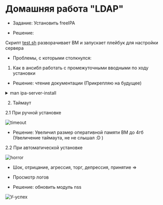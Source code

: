# Домашняя работа "LDAP"

+ Задание: Установить freeIPA

+ Решение:

Скрипт [test.sh](test.sh) разворачивает ВМ и запускает плейбук для настройки сервера

+ Проблемы, c которыми столкнулся:

1. Как в ансибл работать с промежуточными вводными по ходу установки  

+ Решение: чтение документации (Прикрепляю на будущее)

<details>
<summary>man ipa-server-install</summary>

Options:
  --version             show program's version number and exit
  -h, --help            show this help message and exit
  -U, --unattended      unattended (un)installation never prompts the user
  --uninstall           uninstall an existing installation. The uninstall can
                        be run with --unattended option

  Basic options:
    -p DM_PASSWORD, --ds-password=DM_PASSWORD
                        Directory Manager password
    -a ADMIN_PASSWORD, --admin-password=ADMIN_PASSWORD
                        admin user kerberos password
    --ip-address=IP_ADDRESS
                        Master Server IP Address. This option can be used
                        multiple times
    -n DOMAIN_NAME, --domain=DOMAIN_NAME
                        primary DNS domain of the IPA deployment (not
                        necessarily related to the current hostname)
    -r REALM_NAME, --realm=REALM_NAME
                        Kerberos realm name of the IPA deployment (typically
                        an upper-cased name of the primary DNS domain)
    --hostname=HOST_NAME
                        fully qualified name of this host
    --ca-cert-file=FILE
                        File containing CA certificates for the service
                        certificate files
    --no-host-dns       Do not use DNS for hostname lookup during installation

  Server options:
    --setup-adtrust     configure AD trust capability
    --setup-kra         configure a dogtag KRA
    --setup-dns         configure bind with our zone
    --idstart=IDSTART   The starting value for the IDs range (default random)
    --idmax=IDMAX       The max value for the IDs range (default:
                        idstart+199999)
    --no-hbac-allow     Don't install allow_all HBAC rule
    --no-pkinit         disables pkinit setup steps
    --no-ui-redirect    Do not automatically redirect to the Web UI
    --dirsrv-config-file=FILE
                        The path to LDIF file that will be used to modify
                        configuration of dse.ldif during installation of the
                        directory server instance

  SSL certificate options:
    --dirsrv-cert-file=FILE
                        File containing the Directory Server SSL certificate
                        and private key
    --http-cert-file=FILE
                        File containing the Apache Server SSL certificate and
                        private key
    --pkinit-cert-file=FILE
                        File containing the Kerberos KDC SSL certificate and
                        private key
    --dirsrv-pin=PIN    The password to unlock the Directory Server private
                        key
    --http-pin=PIN      The password to unlock the Apache Server private key
    --pkinit-pin=PIN    The password to unlock the Kerberos KDC private key
    --dirsrv-cert-name=NAME
                        Name of the Directory Server SSL certificate to
                        install
    --http-cert-name=NAME
                        Name of the Apache Server SSL certificate to install
    --pkinit-cert-name=NAME
                        Name of the Kerberos KDC SSL certificate to install

  Client options:
    --mkhomedir         create home directories for users on their first login
    -N, --no-ntp        do not configure ntp
    --ssh-trust-dns     configure OpenSSH client to trust DNS SSHFP records
    --no-ssh            do not configure OpenSSH client
    --no-sshd           do not configure OpenSSH server
    --no-dns-sshfp      do not automatically create DNS SSHFP records

  Certificate system options:
    --external-ca       Generate a CSR for the IPA CA certificate to be signed
                        by an external CA
    --external-ca-type={generic,ms-cs}
                        Type of the external CA
    --external-ca-profile=EXTERNAL_CA_PROFILE
                        Specify the certificate profile/template to use at the
                        external CA
    --external-cert-file=FILE
                        File containing the IPA CA certificate and the
                        external CA certificate chain
    --subject-base=SUBJECT_BASE
                        The certificate subject base (default O=<realm-name>).
                        RDNs are in LDAP order (most specific RDN first).
    --ca-subject=CA_SUBJECT
                        The CA certificate subject DN (default CN=Certificate
                        Authority,O=<realm-name>). RDNs are in LDAP order
                        (most specific RDN first).
    --ca-signing-algorithm={SHA1withRSA,SHA256withRSA,SHA512withRSA}
                        Signing algorithm of the IPA CA certificate

  DNS options:
    --allow-zone-overlap
                        Create DNS zone even if it already exists
    --reverse-zone=REVERSE_ZONE
                        The reverse DNS zone to use. This option can be used
                        multiple times
    --no-reverse        Do not create new reverse DNS zone
    --auto-reverse      Create necessary reverse zones
    --zonemgr=ZONEMGR   DNS zone manager e-mail address. Defaults to
                        hostmaster@DOMAIN
    --forwarder=FORWARDERS
                        Add a DNS forwarder. This option can be used multiple
                        times
    --no-forwarders     Do not add any DNS forwarders, use root servers
                        instead
    --auto-forwarders   Use DNS forwarders configured in /etc/resolv.conf
    --forward-policy={first,only}
                        DNS forwarding policy for global forwarders
    --no-dnssec-validation
                        Disable DNSSEC validation

  AD trust options:
    --enable-compat     Enable support for trusted domains for old clients
    --netbios-name=NETBIOS_NAME
                        NetBIOS name of the IPA domain
    --rid-base=RID_BASE
                        Start value for mapping UIDs and GIDs to RIDs
    --secondary-rid-base=SECONDARY_RID_BASE
                        Start value of the secondary range for mapping UIDs
                        and GIDs to RIDs

  Uninstall options:
    --ignore-topology-disconnect
                        do not check whether server uninstall disconnects the
                        topology (domain level 1+)
    --ignore-last-of-role
                        do not check whether server uninstall removes last
                        CA/DNS server or DNSSec master (domain level 1+)

  Logging and output options:
    -v, --verbose       print debugging information
    -d, --debug         alias for --verbose (deprecated)
    -q, --quiet         output only errors
    --log-file=FILE     log to the given file


</details>

2. Таймаут  

2.1 При ручной установке

![timeout](https://i.ibb.co/MPb9TLH/123.png)

+ Решение: Увеличил размер оперативной памяти ВМ до 4гб (Увеличение таймаута, не не слышал :D )  


2.2 При автоматической установке

![horror](https://i.ibb.co/4tSChyv/1234.png)

+ Шок, отрицание, агрессия, торг, депрессия, принятие =>  
 

+ Просмотр логов  
+ Решение: обновить модуль nss  


![У-успех](https://i.ibb.co/6ZXbKDw/123345.png)








